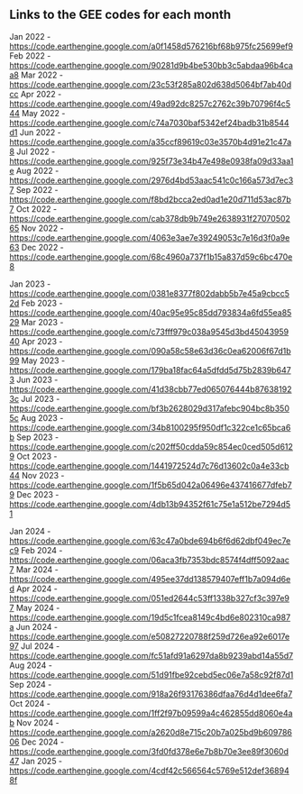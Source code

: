 ## Links to the GEE codes for each month

Jan 2022 - https://code.earthengine.google.com/a0f1458d576216bf68b975fc25699ef9
Feb 2022 - https://code.earthengine.google.com/90281d9b4be530bb3c5abdaa96b4caa8
Mar 2022 - https://code.earthengine.google.com/23c53f285a802d638d5064bf7ab40dcc
Apr 2022 - https://code.earthengine.google.com/49ad92dc8257c2762c39b70796f4c544
May 2022 - https://code.earthengine.google.com/c74a7030baf5342ef24badb31b8544d1
Jun 2022 - https://code.earthengine.google.com/a35ccf89619c03e3570b4d91e21c47a8
Jul 2022 - https://code.earthengine.google.com/925f73e34b47e498e0938fa09d33aa1e
Aug 2022 - https://code.earthengine.google.com/2976d4bd53aac541c0c166a573d7ec37
Sep 2022 - https://code.earthengine.google.com/f8bd2bcca2ed0ad1e20d711d53ac87b7
Oct 2022 - https://code.earthengine.google.com/cab378db9b749e2638931f2707050265
Nov 2022 - https://code.earthengine.google.com/4063e3ae7e39249053c7e16d3f0a9e63
Dec 2022 - https://code.earthengine.google.com/68c4960a737f1b15a837d59c6bc470e8

Jan 2023 - https://code.earthengine.google.com/0381e8377f802dabb5b7e45a9cbcc52d
Feb 2023 - https://code.earthengine.google.com/40ac95e95c85dd793834a6fd55ea8529
Mar 2023 - https://code.earthengine.google.com/c73fff979c038a9545d3bd4504395940
Apr 2023 - https://code.earthengine.google.com/090a58c58e63d36c0ea62006f67d1b99
May 2023 - https://code.earthengine.google.com/179ba18fac64a5dfdd5d75b2839b6473
Jun 2023 - https://code.earthengine.google.com/41d38cbb77ed065076444b876381923c
Jul 2023 - https://code.earthengine.google.com/bf3b2628029d317afebc904bc8b3505c
Aug 2023 - https://code.earthengine.google.com/34b8100295f950df1c322ce1c65bca6b
Sep 2023 - https://code.earthengine.google.com/c202ff50cdda59c854ec0ced505d6129
Oct 2023 - https://code.earthengine.google.com/1441972524d7c76d13602c0a4e33cb44
Nov 2023 - https://code.earthengine.google.com/1f5b65d042a06496e437416677dfeb79
Dec 2023 - https://code.earthengine.google.com/4db13b94352f61c75e1a512be7294d51

Jan 2024 - https://code.earthengine.google.com/63c47a0bde694b6f6d62dbf049ec7ec9
Feb 2024 - https://code.earthengine.google.com/06aca3fb7353bdc8574f4dff5092aac7
Mar 2024 - https://code.earthengine.google.com/495ee37dd138579407eff1b7a094d6ed
Apr 2024 - https://code.earthengine.google.com/051ed2644c53ff1338b327cf3c397e97
May 2024 - https://code.earthengine.google.com/19d5c1fcea8149c4bd6e802310ca987a
Jun 2024 - https://code.earthengine.google.com/e50827220788f259d726ea92e6017e97
Jul 2024 - https://code.earthengine.google.com/fc51afd91a6297da8b9239abd14a55d7
Aug 2024 - https://code.earthengine.google.com/51d91fbe92cebd5ec06e7a58c92f87d1
Sep 2024 - https://code.earthengine.google.com/918a26f93176386dfaa76d4d1dee6fa7
Oct 2024 - https://code.earthengine.google.com/1ff2f97b09599a4c462855dd8060e4ab
Nov 2024 - https://code.earthengine.google.com/a2620d8e715c20b7a025bd9b60978606
Dec 2024 - https://code.earthengine.google.com/3fd0fd378e6e7b8b70e3ee89f3060d47
Jan 2025 - https://code.earthengine.google.com/4cdf42c566564c5769e512def368948f